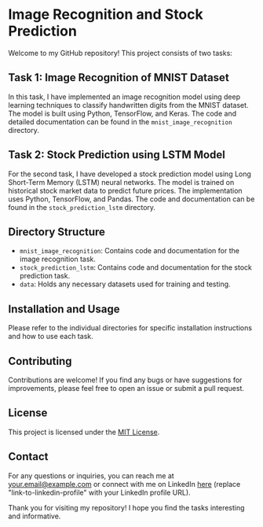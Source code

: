 # Image Recognition and Stock Prediction


Welcome to my GitHub repository! This project consists of two tasks:

## Task 1: Image Recognition of MNIST Dataset

In this task, I have implemented an image recognition model using deep learning techniques to classify handwritten digits from the MNIST dataset. The model is built using Python, TensorFlow, and Keras. The code and detailed documentation can be found in the `mnist_image_recognition` directory.

## Task 2: Stock Prediction using LSTM Model

For the second task, I have developed a stock prediction model using Long Short-Term Memory (LSTM) neural networks. The model is trained on historical stock market data to predict future prices. The implementation uses Python, TensorFlow, and Pandas. The code and documentation can be found in the `stock_prediction_lstm` directory.

## Directory Structure

- `mnist_image_recognition`: Contains code and documentation for the image recognition task.
- `stock_prediction_lstm`: Contains code and documentation for the stock prediction task.
- `data`: Holds any necessary datasets used for training and testing.

## Installation and Usage

Please refer to the individual directories for specific installation instructions and how to use each task.

## Contributing

Contributions are welcome! If you find any bugs or have suggestions for improvements, please feel free to open an issue or submit a pull request.

## License

This project is licensed under the [MIT License](LICENSE).

## Contact

For any questions or inquiries, you can reach me at your.email@example.com or connect with me on LinkedIn [here](link-to-linkedin-profile) (replace "link-to-linkedin-profile" with your LinkedIn profile URL).

Thank you for visiting my repository! I hope you find the tasks interesting and informative.
